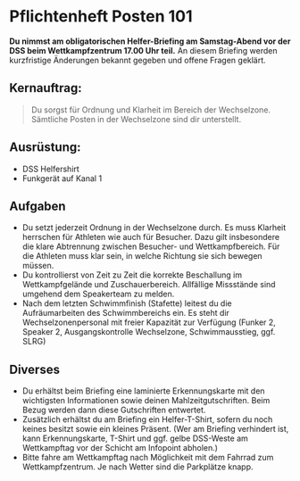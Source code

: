 # Pflichtenheft Posten 101

**Du nimmst am obligatorischen Helfer-Briefing am Samstag-Abend vor der DSS 
beim Wettkampfzentrum 17.00 Uhr teil.** An diesem Briefing werden kurzfristige 
Änderungen bekannt gegeben und offene Fragen geklärt.

## Kernauftrag:

> Du sorgst für Ordnung und Klarheit im Bereich der Wechselzone. Sämtliche 
> Posten in der Wechselzone sind dir unterstellt.

## Ausrüstung:

* DSS Helfershirt
* Funkgerät auf Kanal 1

## Aufgaben

* Du setzt jederzeit Ordnung in der Wechselzone durch. Es muss Klarheit 
  herrschen für Athleten wie auch für Besucher. Dazu gilt insbesondere die klare 
  Abtrennung zwischen Besucher- und Wettkampfbereich. Für die Athleten muss klar 
  sein, in welche Richtung sie sich bewegen müssen.
* Du kontrollierst von Zeit zu Zeit die korrekte Beschallung im Wettkampfgelände
  und Zuschauerbereich. Allfällige Missstände sind umgehend dem Speakerteam zu 
  melden.
* Nach dem letzten Schwimmfinish (Stafette) leitest du die Aufräumarbeiten des 
  Schwimmbereichs ein. Es steht dir Wechselzonenpersonal mit freier Kapazität 
  zur Verfügung (Funker 2, Speaker 2, Ausgangskontrolle Wechselzone, 
  Schwimmausstieg, ggf. SLRG)

## Diverses

* Du erhältst beim Briefing eine laminierte Erkennungskarte mit den wichtigsten
  Informationen sowie deinen Mahlzeitgutschriften. Beim Bezug werden dann diese
  Gutschriften entwertet.
* Zusätzlich erhältst du am Briefing ein Helfer-T-Shirt, sofern du noch keines 
  besitzt sowie ein kleines Präsent. (Wer am Briefing verhindert ist, kann 
  Erkennungskarte, T-Shirt und ggf. gelbe DSS-Weste am Wettkampftag vor der 
  Schicht am Infopoint abholen.)
* Bitte fahre am Wettkampftag nach Möglichkeit mit dem Fahrrad zum 
  Wettkampfzentrum. Je nach Wetter sind die Parkplätze knapp.
